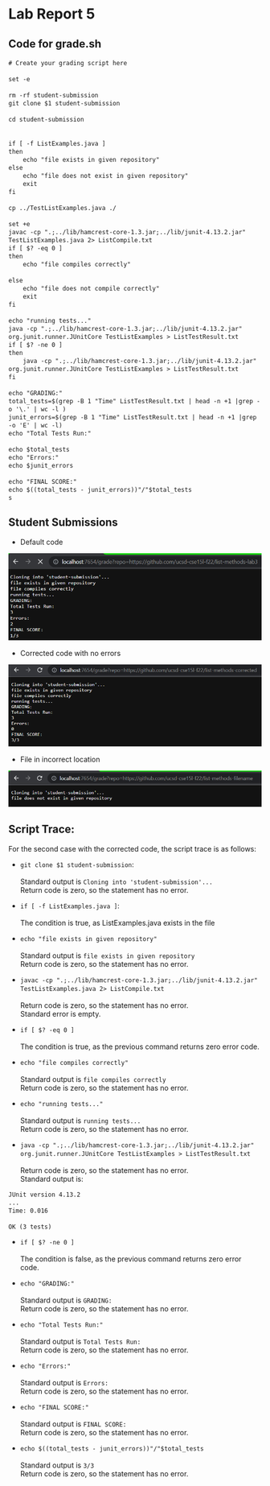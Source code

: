 # Lab Report 5


## Code for grade.sh
```
# Create your grading script here

set -e

rm -rf student-submission
git clone $1 student-submission

cd student-submission


if [ -f ListExamples.java ]
then 
    echo "file exists in given repository"
else 
    echo "file does not exist in given repository"
    exit
fi

cp ../TestListExamples.java ./

set +e
javac -cp ".;../lib/hamcrest-core-1.3.jar;../lib/junit-4.13.2.jar" TestListExamples.java 2> ListCompile.txt
if [ $? -eq 0 ]
then 
    echo "file compiles correctly"
    
else 
    echo "file does not compile correctly"
    exit
fi

echo "running tests..."
java -cp ".;../lib/hamcrest-core-1.3.jar;../lib/junit-4.13.2.jar" org.junit.runner.JUnitCore TestListExamples > ListTestResult.txt
if [ $? -ne 0 ]
then 
    java -cp ".;../lib/hamcrest-core-1.3.jar;../lib/junit-4.13.2.jar" org.junit.runner.JUnitCore TestListExamples > ListTestResult.txt
fi

echo "GRADING:"
total_tests=$(grep -B 1 "Time" ListTestResult.txt | head -n +1 |grep -o '\.' | wc -l ) 
junit_errors=$(grep -B 1 "Time" ListTestResult.txt | head -n +1 |grep -o 'E' | wc -l)
echo "Total Tests Run:"

echo $total_tests
echo "Errors:"
echo $junit_errors

echo "FINAL SCORE:"
echo $((total_tests - junit_errors))"/"$total_tests
s
```

## Student Submissions

- Default code

![Image](images/l5-default.png)

- Corrected code with no errors

![Image](images/l5-correct.png)

- File in incorrect location

![Image](images/l5-location.png)



## Script Trace: 

For the second case with the corrected code, the script trace is as follows:
- `git clone $1 student-submission`: <br><br>
  Standard output is `Cloning into 'student-submission'...` <br>
  Return code is zero, so the statement has no error.<br>

- `if [ -f ListExamples.java ]`: <br><br>
 The condition is true, as ListExamples.java exists in the file

- `echo "file exists in given repository"` <br><br>
 Standard output is `file exists in given repository` <br>
 Return code is zero, so the statement has no error.<br>

- `javac -cp ".;../lib/hamcrest-core-1.3.jar;../lib/junit-4.13.2.jar" TestListExamples.java 2> ListCompile.txt`<br><br>
Return code is zero, so the statement has no error. <br>
Standard error is empty. <br>
 
- `if [ $? -eq 0 ]` <br><br>
 The condition is true, as the previous command returns zero error code.<br>

- `echo "file compiles correctly"` <br><br>
 Standard output is `file compiles correctly` <br>
 Return code is zero, so the statement has no error.<br>

- `echo "running tests..."` <br><br>
 Standard output is `running tests...` <br>
 Return code is zero, so the statement has no error.<br>

- `java -cp ".;../lib/hamcrest-core-1.3.jar;../lib/junit-4.13.2.jar" org.junit.runner.JUnitCore TestListExamples > ListTestResult.txt`<br><br>
Return code is zero, so the statement has no error. <br>
Standard output is: <br>
```
JUnit version 4.13.2
...
Time: 0.016

OK (3 tests)
```

- `if [ $? -ne 0 ]` <br><br>
 The condition is false, as the previous command returns zero error code.<br>

- `echo "GRADING:"` <br><br>
 Standard output is `GRADING:` <br>
 Return code is zero, so the statement has no error.<br>

- `echo "Total Tests Run:"` <br><br>
 Standard output is `Total Tests Run:` <br>
 Return code is zero, so the statement has no error.<br>

- `echo "Errors:"` <br><br>
 Standard output is `Errors:` <br>
 Return code is zero, so the statement has no error.<br>

- `echo "FINAL SCORE:"` <br><br>
 Standard output is `FINAL SCORE:` <br>
 Return code is zero, so the statement has no error.<br>

- `echo $((total_tests - junit_errors))"/"$total_tests` <br><br>
 Standard output is `3/3` <br>
 Return code is zero, so the statement has no error.<br>


<br><br><br><br><br><br>
<br><br>




